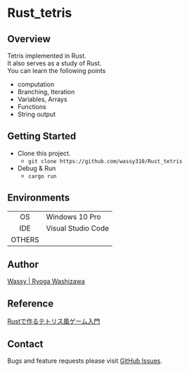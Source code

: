 # Rust_tetris
## Overview
Tetris implemented in Rust.  
It also serves as a study of Rust.  
You can learn the following points  
- computation
- Branching, Iteration
- Variables, Arrays
- Functions
- String output

## Getting Started
- Clone this project.
  - `git clone https://github.com/wassy310/Rust_tetris`
- Debug & Run
  - `cargo run`

## Environments
|        |                                        |
|  :-:   | -------------------------------------- |
| OS     | Windows 10 Pro                         |
| IDE    | Visual Studio Code                     |
| OTHERS |                                        |

## Author
[Wassy | Ryoga Washizawa](https://github.com/wassy310)

## Reference
[Rustで作るテトリス風ゲーム入門](https://zenn.dev/kumavale/books/30efec2e1d3428/viewer)

## Contact
Bugs and feature requests please visit [GitHub Issues](https://github.com/wassy310/Rust_tetris/issues).
